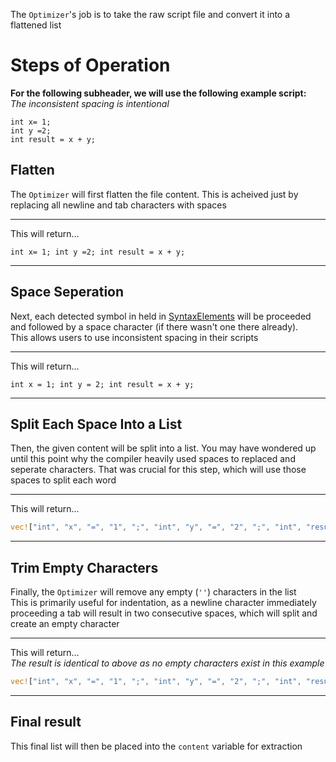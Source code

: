 The `Optimizer`'s job is to take the raw script file and convert it into a flattened list  
  
# Steps of Operation
**For the following subheader, we will use the following example script:**  
*The inconsistent spacing is intentional*
```custom
int x= 1;
int y =2;
int result = x + y;
```
## Flatten
The `Optimizer` will first flatten the file content. This is acheived just by replacing all newline and tab characters with spaces
___
This will return...
```custom
int x= 1; int y =2; int result = x + y;
```
___
## Space Seperation
Next, each detected symbol in held in [SyntaxElements](data.rs.md#SyntaxElements) will be proceeded and followed by a space character (if there wasn't one there already).  
This allows users to use inconsistent spacing in their scripts
___
This will return...
```custom
int x = 1; int y = 2; int result = x + y;
```
___
## Split Each Space Into a List
Then, the given content will be split into a list. You may have wondered up until this point why the compiler heavily used spaces to replaced and seperate characters. That was crucial for this step, which will use those spaces to split each word
___
This will return...
```rust
vec!["int", "x", "=", "1", ";", "int", "y", "=", "2", ";", "int", "result", "=", "x", "+", "y", ";",]
```
___
## Trim Empty Characters
Finally, the `Optimizer` will remove any empty (`''`) characters in the list  
This is primarily useful for indentation, as a newline character immediately proceeding a tab will result in two consecutive spaces, which will split and create an empty character
___
This will return...  
*The result is identical to above as no empty characters exist in this example*
```rust
vec!["int", "x", "=", "1", ";", "int", "y", "=", "2", ";", "int", "result", "=", "x", "+", "y", ";",]
```
___
## Final result
This final list will then be placed into the `content` variable for extraction
